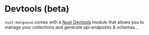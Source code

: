 # Devtools (beta)

`nuxt-mongoose` comes with a [Nuxt Devtools](https://github.com/nuxt/devtools) module that allows you to manage your collections and generate api-endpoints & schemas...
